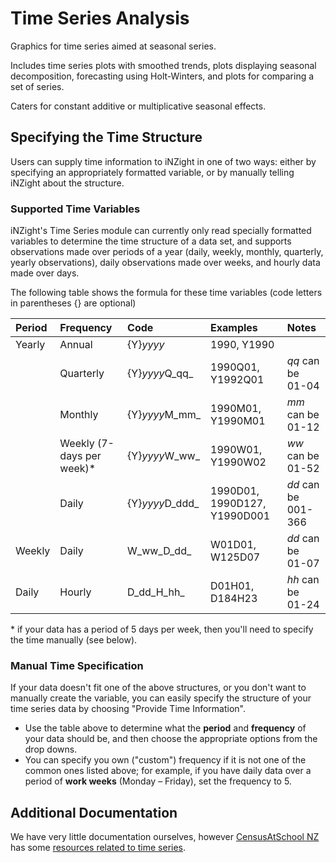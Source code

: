 # Time Series Analysis

Graphics for time series aimed at seasonal series.

Includes time series plots with smoothed trends, plots displaying seasonal decomposition, forecasting using Holt-Winters, and plots for comparing a set of series.

Caters for constant additive or multiplicative seasonal effects.

## Specifying the Time Structure

Users can supply time information to iNZight in one of two ways:
either by specifying an appropriately formatted variable,
or by manually telling iNZight about the structure.


### Supported Time Variables

iNZight's Time Series module can currently only read specially formatted variables to determine the time structure of a data set, and supports observations made over periods of a year (daily, weekly, monthly, quarterly, yearly observations), daily observations made over weeks, and hourly data made over days.

The following table shows the formula for these time variables (code letters in parentheses {} are optional)

| Period  | Frequency          | Code         | Examples                   | Notes       |
|:--------|:-------------------|:-------------|:---------------------------|:------------|
| Yearly  | Annual             | {Y}_yyyy_      | 1990, Y1990                |  |
|   | Quarterly          | {Y}_yyyy_<span></span>Q_qq_   | 1990Q01, Y1992Q01          | _qq_ can be 01-04 |
|   | Monthly            | {Y}_yyyy_<span></span>M_mm_   | 1990M01, Y1990M01          | _mm_ can be 01-12 |
|   | Weekly (7-days per week)* | {Y}_yyyy_<span></span>W_ww_   | 1990W01, Y1990W02          | _ww_ can be 01-52 |
|   | Daily              | {Y}_yyyy_<span></span>D_ddd_   | 1990D01, 1990D127, Y1990D001 | _dd_ can be 001-366 |
| Weekly  | Daily              | W_ww_<span></span>D_dd_ | W01D01, W125D07 | _dd_ can be 01-07 |
| Daily   | Hourly             | D_dd_<span></span>H_hh_ | D01H01, D184H23 | _hh_ can be 01-24 |

\* if your data has a period of 5 days per week, then you'll need to specify the time manually (see below).


### Manual Time Specification

If your data doesn't fit one of the above structures, or you don't want to manually create the variable,
you can easily specify the structure of your time series data by choosing "Provide Time Information".

* Use the table above to determine what the __period__ and __frequency__ of your data should be, and then choose the appropriate options from the drop downs.
* You can specify you own ("custom") frequency if it is not one of the common ones listed above; for example, if you have daily data over a period of __work weeks__ (Monday &ndash; Friday), set the frequency to 5.

## Additional Documentation

We have very little documentation ourselves, however
<a href="http://www.censusatschool.org.nz/" target="_blank">CensusAtSchool NZ</a>
has some
<a href="http://new.censusatschool.org.nz/resources/?nzc_level=-1&keyword=47&event=-1&auth=-1&year_added=-1&search=1" target="_blank">resources related to time series</a>.
